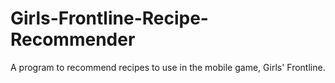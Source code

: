 # Girls-Frontline-Recipe-Recommender
A program to recommend recipes to use in the mobile game, Girls' Frontline.

